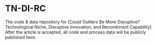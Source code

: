# TN-DI-RC
The code &amp; data repository for [Could Outliers Be More Disruptive? Technological Niche, Disruptive Innovation, and Recombinant Capability]  After the article is accepted, all code and process data will be publicly published here.
